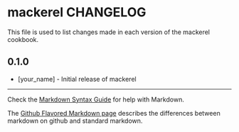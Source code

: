 # mackerel CHANGELOG

This file is used to list changes made in each version of the mackerel cookbook.

## 0.1.0
- [your_name] - Initial release of mackerel

- - -
Check the [Markdown Syntax Guide](http://daringfireball.net/projects/markdown/syntax) for help with Markdown.

The [Github Flavored Markdown page](http://github.github.com/github-flavored-markdown/) describes the differences between markdown on github and standard markdown.
